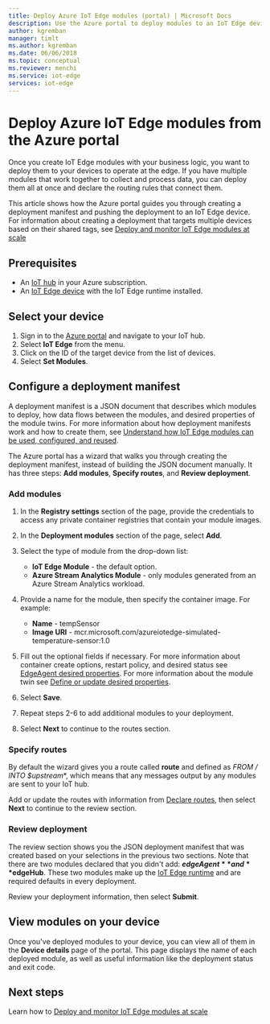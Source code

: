 ```yaml
---
title: Deploy Azure IoT Edge modules (portal) | Microsoft Docs 
description: Use the Azure portal to deploy modules to an IoT Edge device
author: kgremban
manager: timlt
ms.author: kgremban
ms.date: 06/06/2018
ms.topic: conceptual
ms.reviewer: menchi
ms.service: iot-edge
services: iot-edge
---
```


# Deploy Azure IoT Edge modules from the Azure portal

Once you create IoT Edge modules with your business logic, you want to deploy them to your devices to operate at the edge. If you have multiple modules that work together to collect and process data, you can deploy them all at once and declare the routing rules that connect them. 

This article shows how the Azure portal guides you through creating a deployment manifest and pushing the deployment to an IoT Edge device. For information about creating a deployment that targets multiple devices based on their shared tags, see [Deploy and monitor IoT Edge modules at scale](how-to-deploy-monitor.md)

## Prerequisites

* An [IoT hub](../iot-hub/iot-hub-create-through-portal.md) in your Azure subscription. 
* An [IoT Edge device](how-to-register-device-portal.md) with the IoT Edge runtime installed. 

## Select your device

1. Sign in to the [Azure portal](https://portal.azure.com) and navigate to your IoT hub.
2. Select **IoT Edge** from the menu.
3. Click on the ID of the target device from the list of devices. 
4. Select **Set Modules**.

## Configure a deployment manifest

A deployment manifest is a JSON document that describes which modules to deploy, how data flows between the modules, and desired properties of the module twins. For more information about how deployment manifests work and how to create them, see [Understand how IoT Edge modules can be used, configured, and reused](module-composition.md).

The Azure portal has a wizard that walks you through creating the deployment manifest, instead of building the JSON document manually. It has three steps: **Add modules**, **Specify routes**, and **Review deployment**. 

### Add modules

1. In the **Registry settings** section of the page, provide the credentials to access any private container registries that contain your module images. 
2. In the **Deployment modules** section of the page, select **Add**. 
3. Select the type of module from the drop-down list: 
   * **IoT Edge Module** - the default option.
   * **Azure Stream Analytics Module** - only modules generated from an Azure Stream Analytics workload. 

4. Provide a name for the module, then specify the container image. For example: 
   * **Name** - tempSensor
   * **Image URI** - mcr.microsoft.com/azureiotedge-simulated-temperature-sensor:1.0
5. Fill out the optional fields if necessary. For more information about container create options, restart policy, and desired status see [EdgeAgent desired properties](module-edgeagent-edgehub.md#edgeagent-desired-properties). For more information about the module twin see [Define or update desired properties](module-composition.md#define-or-update-desired-properties).
6. Select **Save**.
7. Repeat steps 2-6 to add additional modules to your deployment. 
8. Select **Next** to continue to the routes section.

### Specify routes

By default the wizard gives you a route called **route** and defined as **FROM /* INTO $upstream**, which means that any messages output by any modules are sent to your IoT hub.  

Add or update the routes with information from [Declare routes](module-composition.md#declare-routes), then select **Next** to continue to the review section.

### Review deployment

The review section shows you the JSON deployment manifest that was created based on your selections in the previous two sections. Note that there are two modules declared that you didn't add: **$edgeAgent** and **$edgeHub**. These two modules make up the [IoT Edge runtime](iot-edge-runtime.md) and are required defaults in every deployment. 

Review your deployment information, then select **Submit**. 

## View modules on your device

Once you've deployed modules to your device, you can view all of them in the **Device details** page of the portal. This page displays the name of each deployed module, as well as useful information like the deployment status and exit code. 

## Next steps

Learn how to [Deploy and monitor IoT Edge modules at scale](how-to-deploy-monitor.md)
